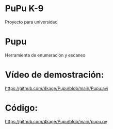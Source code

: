 # PuPu K-9

Proyecto para universidad

# Pupu
Herramienta de enumeración y escaneo

# Vídeo de demostración:
https://github.com/4kage/Pupu/blob/main/Pupu.avi

# Código:
https://github.com/4kage/Pupu/blob/main/pupu.py
